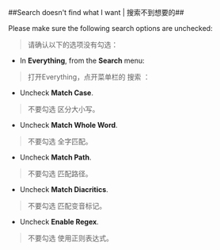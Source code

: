 ##Search doesn't find what I want | 搜索不到想要的##

Please make sure the following search options are unchecked:

> 请确认以下的选项没有勾选：

- In **Everything**, from the **Search** menu:

> 打开Everything，点开菜单栏的 搜索 ：

- Uncheck **Match Case**.

> 不要勾选 区分大小写。

- Uncheck **Match Whole Word**.

> 不要勾选 全字匹配。

- Uncheck **Match Path**.

> 不要勾选 匹配路径。

- Uncheck **Match Diacritics**.

> 不要勾选 匹配变音标记。

- Uncheck **Enable Regex**.

> 不要勾选 使用正则表达式。